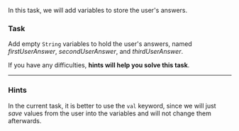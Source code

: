 In this task, we will add variables to store the user's answers.

### Task

Add empty `String` variables to hold the user's answers, named
_firstUserAnswer_, _secondUserAnswer_, and _thirdUserAnswer_.

If you have any difficulties, **hints will help you solve this task**.

----

### Hints

<div class="hint" title="Click me to learn which keyword — val or var — is better to use">

In the current task, it is better to use the `val` keyword, since we will just _save_ values from the user
into the variables and will not change them afterwards.

</div>